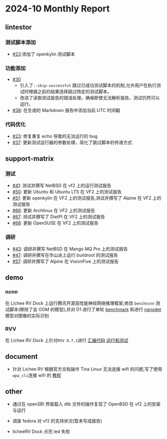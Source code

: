# 2024-10 Monthly Report

## lintestor

### 测试脚本添加

- [#23](https://github.com/255doesnotexist/lintestor/pull/23):添加了 openkylin 测试脚本

### 功能添加

- [#30](https://github.com/255doesnotexist/lintestor/pull/30)
    - 引入了`--skip-successful` 跳过已成功测试脚本的机制,允许用户在执行测试时根据之前的结果选择跳过特定的测试脚本。
    - 改进了读取测试报告的错误处理，确保即使无法解析报告，测试仍然可以运行。
- [#38](https://github.com/255doesnotexist/lintestor/pull/38): 在生成的 Markdown 报告中添加当前 UTC 时间戳

### 代码优化

- [#23](https://github.com/255doesnotexist/lintestor/pull/23): 修复重复 echo 导致的无法运行的 bug
- [#37](https://github.com/255doesnotexist/lintestor/pull/37): 更新测试运行器的参数处理，简化了跳过脚本的传递方式

## support-matrix

### 测试

- [#41](https://github.com/ruyisdk/support-matrix/pull/41): 测试并撰写 NetBSD 在 vf2 上的运行测试报告
- [#50](https://github.com/ruyisdk/support-matrix/pull/50): 更新 Ubuntu 和 Ubuntu LTS 在 VF2 上的测试报告
- [#51](https://github.com/ruyisdk/support-matrix/pull/51): 更新 openkylin 在 VF2 上的测试报告,测试并撰写了 Alpine 在 VF2 上的测试报告
- [#66](https://github.com/ruyisdk/support-matrix/pull/66): 更新 Archlinux 在 VF2 上的测试报告
- [#67](https://github.com/ruyisdk/support-matrix/pull/67): 测试并撰写了 DietPI 在 VF2 上的测试报告
- [#68](https://github.com/ruyisdk/support-matrix/pull/68): 更新 OpenSUSE 在 VF2 上的测试报告

### 调研

- [#43](https://github.com/ruyisdk/support-matrix/pull/43): 调研并撰写 NetBSD 在 Mango MQ Pro 上的测试报告
- [#47](https://github.com/ruyisdk/support-matrix/pull/47): 调研并撰写在华山派上运行 buildroot 的测试报告
- [#57](https://github.com/ruyisdk/support-matrix/pull/57): 调研并撰写了 Alpine 在 VisionFive 上的测试报告

## demo

### ncnn

在 Lichee RV Dock 上运行腾讯开源高性能神经网络推理框架,修改 `benchncnn` 测试脚本(移除了会 OOM 的模型),并对 D1 进行了单轮 [benchmark](https://github.com/panglars/plct-works/blob/main/report/LicheeRV.md#benchmark) 和进行 [nanodet](https://github.com/panglars/plct-works/blob/main/report/LicheeRV.md#benchmark) 模型对图像的实际识别

### RVV

在 Lichee RV Dock 上针对`RVV 0.7.1`进行 [汇编代码](https://github.com/panglars/plct-works/blob/main/report/LicheeRV.md#test-code) [运行和测试](https://github.com/panglars/plct-works/blob/main/report/LicheeRV.md#result)

## document

- 针对 Lichee RV 根据官方文档操作 Tina Linux 无法连接 wifi 的问题,写了使用`wpa_cli`连接 wifi 的 [教程](https://github.com/panglars/plct-works/blob/main/report/LicheeRV.md#connect-ethernet-in-tina-linux)

## other

- 通过在 openSBI 界面载入 dtb 文件的操作复现了 OpenBSD 在 vf2 上的安装与运行

- 调查 fedora 对 vf2 的支持状况(暂未写成报告)

- licheeRV Dock 点亮 led 失败

